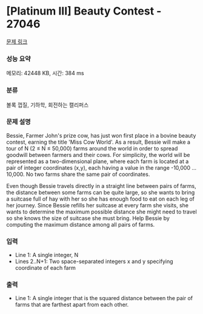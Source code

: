 # [Platinum III] Beauty Contest - 27046 

[문제 링크](https://www.acmicpc.net/problem/27046) 

### 성능 요약

메모리: 42448 KB, 시간: 384 ms

### 분류

볼록 껍질, 기하학, 회전하는 캘리퍼스

### 문제 설명

<p>Bessie, Farmer John's prize cow, has just won first place in a bovine beauty contest, earning the title 'Miss Cow World'.  As a result, Bessie will make a tour of N (2 ≤ N ≤ 50,000) farms around the world in order to spread goodwill between farmers and their cows.  For simplicity, the world will be represented as a two-dimensional plane, where each farm is located at a pair of integer coordinates (x,y), each having a value in the range  -10,000 ... 10,000.  No two farms share the same pair of coordinates.</p>

<p>Even though Bessie travels directly in a straight line between pairs of farms, the distance between some farms can be quite large, so she wants to bring a suitcase full of hay with her so she has enough food to eat on each leg of her journey.  Since Bessie refills her suitcase at every farm she visits, she wants to determine the maximum possible distance she might need to travel so she knows the size of suitcase she must bring. Help Bessie by computing the maximum distance among all pairs of farms.</p>

### 입력 

 <ul>
	<li>Line 1: A single integer, N</li>
	<li>Lines 2..N+1: Two space-separated integers x and y specifying coordinate of each farm</li>
</ul>

### 출력 

 <ul>
	<li>Line 1: A single integer that is the squared distance between the pair of farms  that are farthest apart from each other.</li>
</ul>


